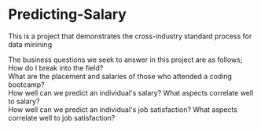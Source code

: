 # Predicting-Salary
This is a project that demonstrates the cross-industry standard process for data minining


The business questions we seek to answer in this project are as follows;\
  How do I break into the field?\
  What are the placement and salaries of those who attended a coding bootcamp?\
  How well can we predict an individual's salary? What aspects correlate well to salary?\
  How well can we predict an individual's job satisfaction? What aspects correlate well to job satisfaction?

